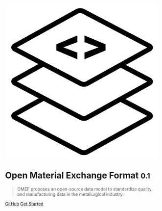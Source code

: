 <!-- _coverpage.md -->

![logo](_media/logo.png)

# Open Material Exchange Format <small>0.1</small>

> OMEF proposes an open-source data model to standardize quality and manufacturing data in the metallurgical industry. 

[GitHub](https://github.com/openmaterialexchange/omef)
[Get Started](#Welcome)